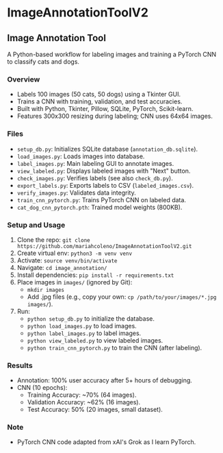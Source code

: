 # ImageAnnotationToolV2
## Image Annotation Tool
A Python-based workflow for labeling images and training a PyTorch CNN to classify cats and dogs.

### Overview
- Labels 100 images (50 cats, 50 dogs) using a Tkinter GUI.
- Trains a CNN with training, validation, and test accuracies.
- Built with Python, Tkinter, Pillow, SQLite, PyTorch, Scikit-learn.
- Features 300x300 resizing during labeling; CNN uses 64x64 images.

### Files
- `setup_db.py`: Initializes SQLite database (`annotation_db.sqlite`).
- `load_images.py`: Loads images into database.
- `label_images.py`: Main labeling GUI to annotate images.
- `view_labeled.py`: Displays labeled images with "Next" button.
- `check_images.py`: Verifies labels (see also `check_db.py`).
- `export_labels.py`: Exports labels to CSV (`labeled_images.csv`).
- `verify_images.py`: Validates data integrity.
- `train_cnn_pytorch.py`: Trains PyTorch CNN on labeled data.
- `cat_dog_cnn_pytorch.pth`: Trained model weights (800KB).

### Setup and Usage
1. Clone the repo: `git clone https://github.com/mariahcoleno/ImageAnnotationToolV2.git`
2. Create virtual env: `python3 -m venv venv`
3. Activate: `source venv/bin/activate`
4. Navigate: `cd image_annotation/`
5. Install dependencies: `pip install -r requirements.txt`
6. Place images in `images/` (ignored by Git):
   - `mkdir images`
   - Add .jpg files (e.g., copy your own: `cp /path/to/your/images/*.jpg images/`).
7. Run:
   - `python setup_db.py` to initialize the database.
   - `python load_images.py` to load images.
   - `python label_images.py` to label images.
   - `python view_labeled.py` to view labeled images.
   - `python train_cnn_pytorch.py` to train the CNN (after labeling).

### Results
- Annotation: 100% user accuracy after 5+ hours of debugging.
- CNN (10 epochs):
  - Training Accuracy: ~70% (64 images).
  - Validation Accuracy: ~62% (16 images).
  - Test Accuracy: 50% (20 images, small dataset).

### Note
- PyTorch CNN code adapted from xAI's Grok as I learn PyTorch.
